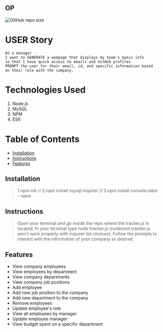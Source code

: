 ## OP

![GitHub repo size](https://img.shields.io/github/forks/Kathleen-Y/op)

# USER Story
```
AS a manager
I want to GENERATE a webpage that displays my team's basic info
so that I have quick access to emails and GitHub profiles
PROMPT the user for their email, id, and specific information based 
on their role with the company. 
```

# Technologies Used

1. Node.js
2. MySQL
2. NPM
3. ES6

# Table of Contents

* [Installation](#installation)
* [Instructions](#instructions)
* [Features](#features)

## Installation
> 1.npm init // 2.npm install mysql inquirer // 3.npm install console.table --save

## Instructions
> Open your terminal and go inside the repo where the tracker.js is located. In your terminal type node tracker.js (nodemon tracker.js won't work properly with inquirer list choices). Follow the prompts to interact with the information of your company as desired.

## Features
* View company employees
* View employees by department
* View company departments
* View company job positions
* Add employee
* Add new job position to the company
* Add new department to the company
* Remove employees
* Update employee's role
* View all employees by manager
* Update employee manager
* View budget spent on a specific department

